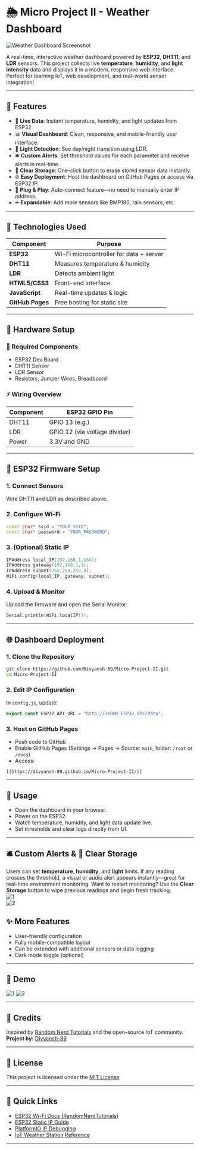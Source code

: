 
# 🌦️ Micro Project II - Weather Dashboard

![Weather Dashboard Screenshot](https://github.com/Divyansh-89/Micro-Project-II/blob/d982414611d399bfdb945bcc1b78103bd63f3929/DEMO%20IMAGES/Screenshot%202025-05-12%20083959.png)

A real-time, interactive weather dashboard powered by **ESP32**, **DHT11**, and **LDR** sensors. This project collects live **temperature**, **humidity**, and **light intensity** data and displays it in a modern, responsive web interface. Perfect for learning IoT, web development, and real-world sensor integration!

---

## 🚀 Features

- 🔴 **Live Data**: Instant temperature, humidity, and light updates from ESP32.
- 📊 **Visual Dashboard**: Clean, responsive, and mobile-friendly user interface.
- 🌙 **Light Detection**: See day/night transition using LDR.
- 🛎️ **Custom Alerts**: Set threshold values for each parameter and receive alerts in real-time.
- 🧹 **Clear Storage**: One-click button to erase stored sensor data instantly.
- 🌐 **Easy Deployment**: Host the dashboard on GitHub Pages or access via ESP32 IP.
- 🔌 **Plug & Play**: Auto-connect feature—no need to manually enter IP address.
- ➕ **Expandable**: Add more sensors like BMP180, rain sensors, etc.

---

## 🧰 Technologies Used

| Component        | Purpose                                 |
|------------------|-----------------------------------------|
| **ESP32**         | Wi-Fi microcontroller for data + server |
| **DHT11**         | Measures temperature & humidity         |
| **LDR**           | Detects ambient light                   |
| **HTML5/CSS3**    | Front-end interface                     |
| **JavaScript**    | Real-time updates & logic               |
| **GitHub Pages**  | Free hosting for static site            |

---

## 🧱 Hardware Setup

### 🔌 Required Components

- ESP32 Dev Board  
- DHT11 Sensor  
- LDR Sensor  
- Resistors, Jumper Wires, Breadboard  

### ⚡ Wiring Overview

| Component | ESP32 GPIO Pin |
|----------|----------------|
| DHT11    | GPIO 13 (e.g.) |
| LDR      | GPIO 12 (via voltage divider) |
| Power    | 3.3V and GND   |

---

## 🔧 ESP32 Firmware Setup

### 1. Connect Sensors
Wire DHT11 and LDR as described above.

### 2. Configure Wi-Fi

```cpp
const char* ssid = "YOUR_SSID";
const char* password = "YOUR_PASSWORD";
```

### 3. (Optional) Static IP

```cpp
IPAddress local_IP(192,168,1,184);
IPAddress gateway(192,168,1,1);
IPAddress subnet(255,255,255,0);
WiFi.config(local_IP, gateway, subnet);
```

### 4. Upload & Monitor
Upload the firmware and open the Serial Monitor:

```cpp
Serial.println(WiFi.localIP());
```

---

## 🌐 Dashboard Deployment

### 1. Clone the Repository

```bash
git clone https://github.com/Divyansh-89/Micro-Project-II.git
cd Micro-Project-II
```

### 2. Edit IP Configuration

In `config.js`, update:

```js
export const ESP32_API_URL = "http://<YOUR_ESP32_IP>/data";
```

### 3. Host on GitHub Pages

- Push code to GitHub  
- Enable GitHub Pages (Settings → Pages → Source: `main`, folder: `/root` or `/docs`)  
- Access:  
```
[(https://divyansh-89.github.io/Micro-Project-II/)]

```

---

## 📖 Usage

- Open the dashboard in your browser.
- Power on the ESP32.
- Watch temperature, humidity, and light data update live.
- Set thresholds and clear logs directly from UI.

---

## 🛎️ Custom Alerts & 🧹 Clear Storage

Users can set **temperature**, **humidity**, and **light** limits. If any reading crosses the threshold, a visual or audio alert appears instantly—great for real-time environment monitoring. Want to restart monitoring? Use the **Clear Storage** button to wipe previous readings and begin fresh tracking.  
![1](https://github.com/Divyansh-89/Micro-Project-II/blob/d982414611d399bfdb945bcc1b78103bd63f3929/DEMO%20IMAGES/Screenshot%202025-05-12%20084140.png)  
![2](https://github.com/Divyansh-89/Micro-Project-II/blob/d982414611d399bfdb945bcc1b78103bd63f3929/DEMO%20IMAGES/Screenshot%202025-05-12%20084105.png)  


## ✨ More Features

- User-friendly configuration
- Fully mobile-compatible layout
- Can be extended with additional sensors or data logging
- Dark mode toggle (optional)

---

## 📸 Demo

![1](https://github.com/Divyansh-89/Micro-Project-II/blob/d982414611d399bfdb945bcc1b78103bd63f3929/DEMO%20IMAGES/Screenshot%202025-05-12%20003439.png)
![2](https://github.com/Divyansh-89/Micro-Project-II/blob/d982414611d399bfdb945bcc1b78103bd63f3929/DEMO%20IMAGES/Screenshot%202025-05-12%20084522.png)


---

## 🤝 Credits

Inspired by [Random Nerd Tutorials](https://randomnerdtutorials.com) and the open-source IoT community.  
**Project by:** [Divyansh-89](https://github.com/Divyansh-89)

---

## 📄 License

This project is licensed under the [MIT License](https://github.com/Divyansh-89/Micro-Project-II/blob/7787d145afd34f5250210711c1409f96d12c11d7/LICENSE)

---

## 📌 Quick Links

- [ESP32 Wi-Fi Docs (RandomNerdTutorials)](https://randomnerdtutorials.com/esp32-useful-wi-fi-functions-arduino/)
- [ESP32 Static IP Guide](https://randomnerdtutorials.com/esp32-static-fixed-ip-address-arduino-ide/)
- [PlatformIO IP Debugging](https://community.platformio.org/t/how-do-i-find-the-ip-address-for-esp32/14516)
- [IoT Weather Station Reference](https://iotdesignpro.com/projects/iot-based-esp32-wi-fi-weather-station-using-dht11-and-bmp-180-sensor)

---
